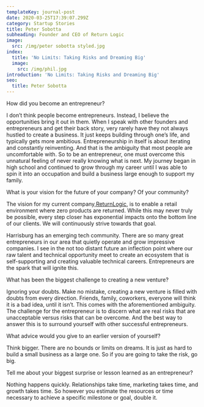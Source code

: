 ```yaml
---
templateKey: journal-post
date: 2020-03-25T17:39:07.299Z
category: Startup Stories
title: Peter Sobotta
subheading: Founder and CEO of Return Logic
image:
  src: /img/peter sobotta styled.jpg
index:
  title: 'No Limits: Taking Risks and Dreaming Big'
  image:
    src: /img/phil.jpg
introduction: 'No Limits: Taking Risks and Dreaming Big'
seo:
  title: Peter Sobotta
---
```

How did you become an entrepreneur?

I don’t think people become entrepreneurs. Instead, I believe the opportunities bring it out in them. When I speak with other founders and entrepreneurs and get their back story, very rarely have they not always hustled to create a business. It just keeps building through one’s life, and typically gets more ambitious. Entrepreneurship in itself is about iterating and constantly reinventing. And that is the ambiguity that most people are uncomfortable with. So to be an entrepreneur, one must overcome this unnatural feeling of never really knowing what is next. My journey began in high school and continued to grow through my career until I was able to spin it into an occupation and build a business large enough to support my family.



What is your vision for the future of your company? Of your community?

The vision for my current company,[ReturnLogic](https://www.returnlogic.com/), is to enable a retail environment where zero products are returned. While this may never truly be possible, every step closer has exponential impacts onto the bottom line of our clients. We will continuously strive towards that goal.

Harrisburg has an emerging tech community. There are so many great entrepreneurs in our area that quietly operate and grow impressive companies. I see in the not too distant future an inflection point where our raw talent and technical opportunity meet to create an ecosystem that is self-supporting and creating valuable technical careers. Entrepreneurs are the spark that will ignite this.



What has been the biggest challenge to creating a new venture?

Ignoring your doubts. Make no mistake, creating a new venture is filled with doubts from every direction. Friends, family, coworkers, everyone will think it is a bad idea, until it isn’t. This comes with the aforementioned ambiguity. The challenge for the entrepreneur is to discern what are real risks that are unacceptable versus risks that can be overcome. And the best way to answer this is to surround yourself with other successful entrepreneurs.



What advice would you give to an earlier version of yourself?

Think bigger. There are no bounds or limits on dreams. It is just as hard to build a small business as a large one. So if you are going to take the risk, go big.



Tell me about your biggest surprise or lesson learned as an entrepreneur?

Nothing happens quickly. Relationships take time, marketing takes time, and growth takes time. So however you estimate the resources or time necessary to achieve a specific milestone or goal, double it.
